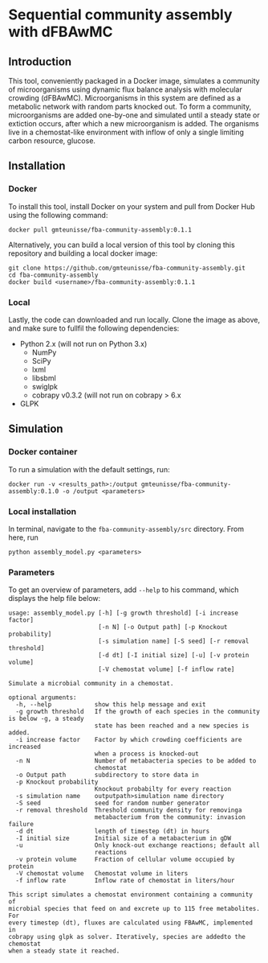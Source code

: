 # Sequential community assembly with dFBAwMC

## Introduction
This tool, conveniently packaged in a Docker image, simulates a community of microorganisms using dynamic flux balance analysis with molecular crowding (dFBAwMC). Microorganisms in this system are defined as a metabolic network with random parts knocked out. To form a community, microorganisms are added one-by-one and simulated until a steady state or extiction occurs, after which a new microorganism is added. The organisms live in a chemostat-like environment with inflow of only a single limiting carbon resource, glucose.

## Installation

### Docker
To install this tool, install Docker on your system and pull from Docker Hub using the following command:
```
docker pull gmteunisse/fba-community-assembly:0.1.1
```

Alternatively, you can build a local version of this tool by cloning this repository and building a local docker image:

```
git clone https://github.com/gmteunisse/fba-community-assembly.git
cd fba-community-assembly
docker build <username>/fba-community-assembly:0.1.1
```


### Local
Lastly, the code can downloaded and run locally. Clone the image as above, and make sure to fullfil the following dependencies:
* Python 2.x (will not run on Python 3.x)
	* NumPy
	* SciPy
	* lxml
	* libsbml
	* swiglpk
	* cobrapy v0.3.2 (will not run on cobrapy > 6.x
* GLPK


## Simulation
### Docker container
To run a simulation with the default settings, run:

```
docker run -v <results_path>:/output gmteunisse/fba-community-assembly:0.1.0 -o /output <parameters>
```

### Local installation
In terminal, navigate to the `fba-community-assembly/src` directory. From here, run

```
python assembly_model.py <parameters>
```

### Parameters
To get an overview of parameters, add `--help` to his command, which displays the help file below:

```
usage: assembly_model.py [-h] [-g growth threshold] [-i increase factor]
                         [-n N] [-o Output path] [-p Knockout probability]
                         [-s simulation name] [-S seed] [-r removal threshold]
                         [-d dt] [-I initial size] [-u] [-v protein volume]
                         [-V chemostat volume] [-f inflow rate]

Simulate a microbial community in a chemostat.

optional arguments:
  -h, --help            show this help message and exit
  -g growth threshold   If the growth of each species in the community is below -g, a steady
                        state has been reached and a new species is added.
  -i increase factor    Factor by which crowding coefficients are increased
                        when a process is knocked-out
  -n N                  Number of metabacteria species to be added to
                        chemostat
  -o Output path        subdirectory to store data in
  -p Knockout probability
                        Knockout probabilty for every reaction
  -s simulation name    outputpath>simulation name directory
  -S seed               seed for random number generator
  -r removal threshold  Threshold community density for removinga
                        metabacterium from the community: invasion failure
  -d dt                 length of timestep (dt) in hours
  -I initial size       Initial size of a metabacterium in gDW
  -u                    Only knock-out exchange reactions; default all
                        reactions
  -v protein volume     Fraction of cellular volume occupied by protein
  -V chemostat volume   Chemostat volume in liters
  -f inflow rate        Inflow rate of chemostat in liters/hour

This script simulates a chemostat environment containing a community of
microbial species that feed on and excrete up to 115 free metabolites. For
every timestep (dt), fluxes are calculated using FBAwMC, implemented in
cobrapy using glpk as solver. Iteratively, species are addedto the chemostat
when a steady state it reached.
```
